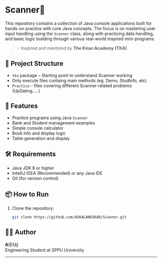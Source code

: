 # Scanner🔎

This repository contains a collection of Java console applications built for hands-on practice with core Java concepts. The focus is on mastering user input handling using the `Scanner` class, along with practicing data handling, and basic logic building through various real-world inspired mini-programs.

> 💡 Inspired and mentored by **The Kiran Academy (TKA)**

## 📁 Project Structure

- `tka` package – Starting point to understand Scanner working
-  Only execute files containg main methods (eg. Demo, StudInfo, etc)
- `Practice` – files covering different Scanner-related problems (UpDating.....)


## 🚀 Features

- Practice programs using Java `Scanner`
- Bank and Student management examples
- Simple console calculator
- Book info and display logic
- Table generation and display

## 🛠 Requirements

- Java JDK 8 or higher
- IntelliJ IDEA (Recommended) or any Java IDE
- Git (for version control)

## 📦 How to Run

1. Clone the repository:
   ```bash
   git clone https://github.com/ASKALANDIKAR/Scanner.git
   ```
   
## 👨‍💻 Author

**AⓝＵј**  
Engineering Student at SPPU University

---

